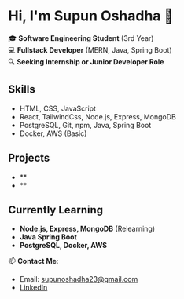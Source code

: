 # Hi, I'm Supun Oshadha 👋

🎓 **Software Engineering Student** (3rd Year)  
💻 **Fullstack Developer** (MERN, Java, Spring Boot)  
🔍 **Seeking Internship or Junior Developer Role**

## Skills
- HTML, CSS, JavaScript
- React, TailwindCss, Node.js, Express, MongoDB
- PostgreSQL, Git, npm, Java, Spring Boot
- Docker, AWS (Basic)

## Projects
- **
- **

## Currently Learning
- **Node.js, Express, MongoDB** (Relearning)
- **Java Spring Boot**
- **PostgreSQL, Docker, AWS**

📫 **Contact Me**:  
- Email: supunoshadha23@gmail.com
- [LinkedIn](https://www.linkedin.com/in/supunoshadha?utm_source=share&utm_campaign=share_via&utm_content=profile&utm_medium=android_app  )
